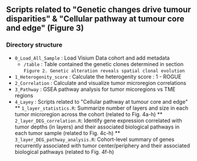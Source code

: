 ## Scripts related to "Genetic changes drive tumour disparities" & "Cellular pathway at tumour core and edge" (Figure 3)
### Directory structure
* `0_Load_All_Sample` : Load Visium Data cohort and add metadata
	* `/table` :  Table contained the genetic clones determined in section `Figure 2. Genetic alteration reveals spatial clonal evolution`
* `1_Heterogenity_score` : Calculate the heterogenity score : 1 - ROGUE
* `2_Correlation` : Calculate and visualize tumor microregion correlations
* `3_Pathway` : GSEA pathway analysis for tumor micoregions vs TME regions
* `4_Layey` : Scripts related to "Cellular pathway at tumour core and edge"
** `1_layer_statistics.R`: Summarize number of layers and size in each tumor microregion across the cohort (related to Fig. 4a-h)
** `2_layer_DEG_correlation.R`: Identify gene expression correlated with tumor depths (in layers) and their associated biological pathways in each tumor sample (related to Fig. 4c-h) 
** `3_layer_DEG_pathway_analysis.R`: Cohort-level summary of genes recurrently associated with tumor center/periphery and their associated biological pathways (related to Fig. 4f-h)



